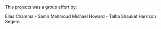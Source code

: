 This projects was a group effort by:

Elias Chamma - Samir Mahmoud
Michael Howard - Talha Shaukat
Harrison Segero
